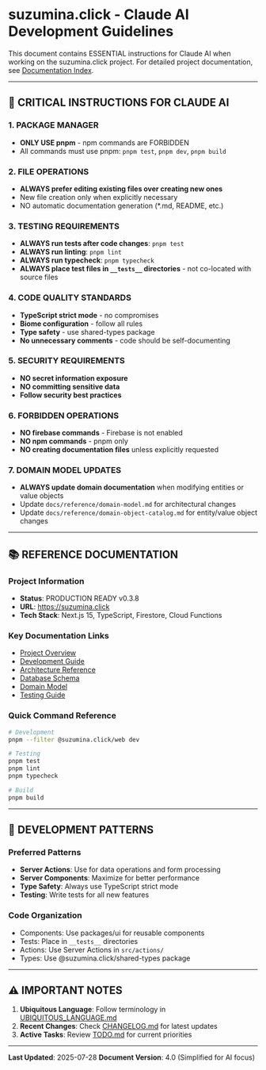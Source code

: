 # suzumina.click - Claude AI Development Guidelines

This document contains ESSENTIAL instructions for Claude AI when working on the suzumina.click project.
For detailed project documentation, see [Documentation Index](docs/README.md).

---

## 🚨 CRITICAL INSTRUCTIONS FOR CLAUDE AI

### 1. PACKAGE MANAGER
- **ONLY USE pnpm** - npm commands are FORBIDDEN
- All commands must use pnpm: `pnpm test`, `pnpm dev`, `pnpm build`

### 2. FILE OPERATIONS
- **ALWAYS prefer editing existing files over creating new ones**
- New file creation only when explicitly necessary
- NO automatic documentation generation (*.md, README, etc.)

### 3. TESTING REQUIREMENTS
- **ALWAYS run tests after code changes**: `pnpm test`
- **ALWAYS run linting**: `pnpm lint`
- **ALWAYS run typecheck**: `pnpm typecheck`
- **ALWAYS place test files in `__tests__` directories** - not co-located with source files

### 4. CODE QUALITY STANDARDS
- **TypeScript strict mode** - no compromises
- **Biome configuration** - follow all rules
- **Type safety** - use shared-types package
- **No unnecessary comments** - code should be self-documenting

### 5. SECURITY REQUIREMENTS
- **NO secret information exposure**
- **NO committing sensitive data**
- **Follow security best practices**

### 6. FORBIDDEN OPERATIONS
- **NO firebase commands** - Firebase is not enabled
- **NO npm commands** - pnpm only
- **NO creating documentation files** unless explicitly requested

### 7. DOMAIN MODEL UPDATES
- **ALWAYS update domain documentation** when modifying entities or value objects
- Update `docs/reference/domain-model.md` for architectural changes
- Update `docs/reference/domain-object-catalog.md` for entity/value object changes

---

## 📚 REFERENCE DOCUMENTATION

### Project Information
- **Status**: PRODUCTION READY v0.3.8
- **URL**: https://suzumina.click
- **Tech Stack**: Next.js 15, TypeScript, Firestore, Cloud Functions

### Key Documentation Links
- [Project Overview](docs/README.md)
- [Development Guide](docs/guides/development.md)
- [Architecture Reference](docs/reference/architecture.md)
- [Database Schema](docs/reference/database-schema.md)
- [Domain Model](docs/reference/domain-model.md)
- [Testing Guide](docs/guides/testing.md)

### Quick Command Reference
```bash
# Development
pnpm --filter @suzumina.click/web dev

# Testing
pnpm test
pnpm lint
pnpm typecheck

# Build
pnpm build
```

---

## 🎯 DEVELOPMENT PATTERNS

### Preferred Patterns
- **Server Actions**: Use for data operations and form processing
- **Server Components**: Maximize for better performance
- **Type Safety**: Always use TypeScript strict mode
- **Testing**: Write tests for all new features

### Code Organization
- Components: Use packages/ui for reusable components
- Tests: Place in `__tests__` directories
- Actions: Use Server Actions in `src/actions/`
- Types: Use @suzumina.click/shared-types package

---

## ⚠️ IMPORTANT NOTES

1. **Ubiquitous Language**: Follow terminology in [UBIQUITOUS_LANGUAGE.md](docs/UBIQUITOUS_LANGUAGE.md)
2. **Recent Changes**: Check [CHANGELOG.md](docs/operations/changelog.md) for latest updates
3. **Active Tasks**: Review [TODO.md](docs/operations/todo.md) for current priorities

---

**Last Updated**: 2025-07-28
**Document Version**: 4.0 (Simplified for AI focus)